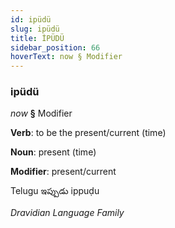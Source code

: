 ```yaml
---
id: ipüdü
slug: ipüdü
title: İPÜDÜ
sidebar_position: 66
hoverText: now § Modifier
---
```


### ipüdü

*now* **§** Modifier

**Verb**: to be the present/current (time)

**Noun**: present (time)

**Modifier**: present/current

Telugu ఇప్పుడు ippuḍu 

*Dravidian Language Family*